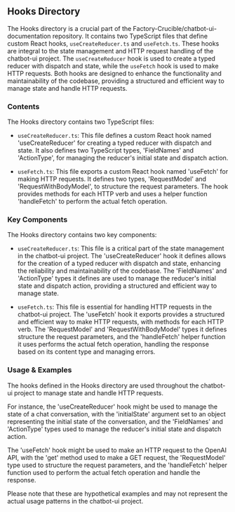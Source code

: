 
## Hooks Directory

The Hooks directory is a crucial part of the Factory-Crucible/chatbot-ui-documentation repository. It contains two TypeScript files that define custom React hooks, `useCreateReducer.ts` and `useFetch.ts`. These hooks are integral to the state management and HTTP request handling of the chatbot-ui project. The `useCreateReducer` hook is used to create a typed reducer with dispatch and state, while the `useFetch` hook is used to make HTTP requests. Both hooks are designed to enhance the functionality and maintainability of the codebase, providing a structured and efficient way to manage state and handle HTTP requests.

### Contents

The Hooks directory contains two TypeScript files:

- `useCreateReducer.ts`: This file defines a custom React hook named 'useCreateReducer' for creating a typed reducer with dispatch and state. It also defines two TypeScript types, 'FieldNames' and 'ActionType', for managing the reducer's initial state and dispatch action.

- `useFetch.ts`: This file exports a custom React hook named 'useFetch' for making HTTP requests. It defines two types, 'RequestModel' and 'RequestWithBodyModel', to structure the request parameters. The hook provides methods for each HTTP verb and uses a helper function 'handleFetch' to perform the actual fetch operation.

### Key Components

The Hooks directory contains two key components:

- `useCreateReducer.ts`: This file is a critical part of the state management in the chatbot-ui project. The 'useCreateReducer' hook it defines allows for the creation of a typed reducer with dispatch and state, enhancing the reliability and maintainability of the codebase. The 'FieldNames' and 'ActionType' types it defines are used to manage the reducer's initial state and dispatch action, providing a structured and efficient way to manage state.

- `useFetch.ts`: This file is essential for handling HTTP requests in the chatbot-ui project. The 'useFetch' hook it exports provides a structured and efficient way to make HTTP requests, with methods for each HTTP verb. The 'RequestModel' and 'RequestWithBodyModel' types it defines structure the request parameters, and the 'handleFetch' helper function it uses performs the actual fetch operation, handling the response based on its content type and managing errors.

### Usage & Examples

The hooks defined in the Hooks directory are used throughout the chatbot-ui project to manage state and handle HTTP requests.

For instance, the 'useCreateReducer' hook might be used to manage the state of a chat conversation, with the 'initialState' argument set to an object representing the initial state of the conversation, and the 'FieldNames' and 'ActionType' types used to manage the reducer's initial state and dispatch action.

The 'useFetch' hook might be used to make an HTTP request to the OpenAI API, with the 'get' method used to make a GET request, the 'RequestModel' type used to structure the request parameters, and the 'handleFetch' helper function used to perform the actual fetch operation and handle the response.

Please note that these are hypothetical examples and may not represent the actual usage patterns in the chatbot-ui project.

